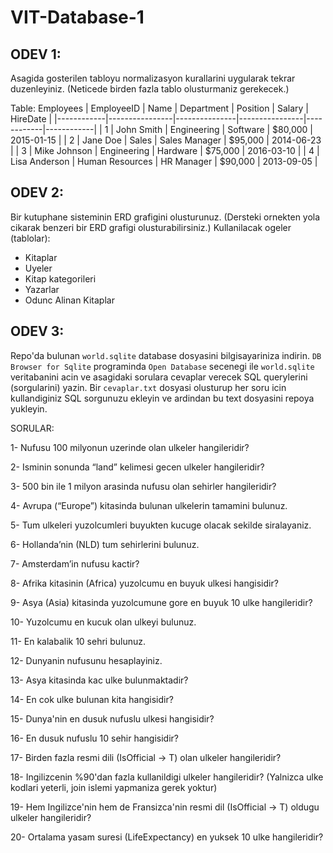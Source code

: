 # VIT-Database-1

## ODEV 1:
Asagida gosterilen tabloyu normalizasyon kurallarini uygularak tekrar duzenleyiniz. (Neticede birden fazla tablo olusturmaniz gerekecek.)

Table: Employees
| EmployeeID | Name           | Department    | Position       | Salary     | HireDate   |
|------------|----------------|---------------|----------------|------------|------------|
| 1          | John Smith     | Engineering   | Software       | $80,000    | 2015-01-15 |
| 2          | Jane Doe       | Sales         | Sales Manager  | $95,000    | 2014-06-23 |
| 3          | Mike Johnson   | Engineering   | Hardware       | $75,000    | 2016-03-10 |
| 4          | Lisa Anderson  | Human Resources | HR Manager   | $90,000    | 2013-09-05 |




## ODEV 2:

Bir kutuphane sisteminin ERD grafigini olusturunuz. (Dersteki ornekten yola cikarak benzeri bir ERD grafigi olusturabilirsiniz.)
Kullanilacak ogeler (tablolar):
- Kitaplar
- Uyeler
- Kitap kategorileri
- Yazarlar
- Odunc Alinan Kitaplar


## ODEV 3:
Repo'da bulunan `world.sqlite` database dosyasini bilgisayariniza indirin. `DB Browser for Sqlite` programinda `Open Database` secenegi ile `world.sqlite` veritabanini acin ve asagidaki sorulara cevaplar verecek SQL querylerini (sorgularini) yazin. Bir `cevaplar.txt` dosyasi olusturup her soru icin kullandiginiz SQL sorgunuzu ekleyin ve ardindan bu text dosyasini repoya yukleyin.

SORULAR:

1- Nufusu 100 milyonun uzerinde olan ulkeler hangileridir?

2- Isminin sonunda “land” kelimesi gecen ulkeler hangileridir?

3- 500 bin ile 1 milyon arasinda nufusu olan sehirler hangileridir?

4- Avrupa (“Europe”) kitasinda bulunan ulkelerin tamamini bulunuz.

5- Tum ulkeleri yuzolcumleri buyukten kucuge olacak sekilde siralayaniz.

6- Hollanda’nin (NLD) tum sehirlerini bulunuz.

7- Amsterdam’in nufusu kactir?

8- Afrika kitasinin (Africa) yuzolcumu en buyuk ulkesi hangisidir?

9- Asya (Asia) kitasinda yuzolcumune gore en buyuk 10 ulke hangileridir?

10- Yuzolcumu en kucuk olan ulkeyi bulunuz.

11- En kalabalik 10 sehri bulunuz.

12- Dunyanin nufusunu hesaplayiniz.

13- Asya kitasinda kac ulke bulunmaktadir?

14- En cok ulke bulunan kita hangisidir?

15- Dunya'nin en dusuk nufuslu ulkesi hangisidir?

16- En dusuk nufuslu 10 sehir hangisidir?

17- Birden fazla resmi dili (IsOfficial -> T) olan ulkeler hangileridir?
 
18- Ingilizcenin %90'dan fazla kullanildigi ulkeler hangileridir? (Yalnizca ulke kodlari yeterli, join islemi yapmaniza gerek yoktur)

19- Hem Ingilizce'nin hem de Fransizca'nin resmi dil (IsOfficial -> T) oldugu ulkeler hangileridir?

20- Ortalama yasam suresi (LifeExpectancy) en yuksek 10 ulke hangileridir?

